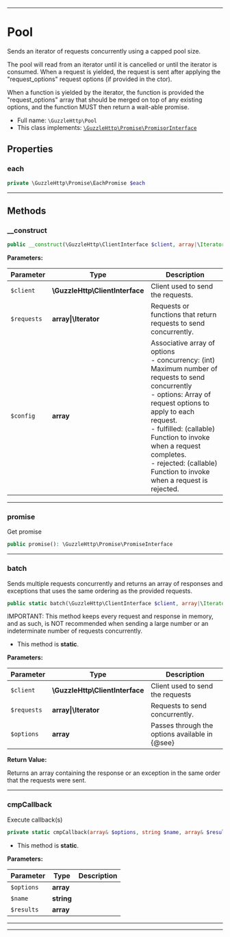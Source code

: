 ***

# Pool

Sends an iterator of requests concurrently using a capped pool size.

The pool will read from an iterator until it is cancelled or until the
iterator is consumed. When a request is yielded, the request is sent after
applying the "request_options" request options (if provided in the ctor).

When a function is yielded by the iterator, the function is provided the
"request_options" array that should be merged on top of any existing
options, and the function MUST then return a wait-able promise.

* Full name: `\GuzzleHttp\Pool`
* This class implements:
  [`\GuzzleHttp\Promise\PromisorInterface`](./Promise/PromisorInterface.md)

## Properties

### each

```php
private \GuzzleHttp\Promise\EachPromise $each
```

***

## Methods

### __construct

```php
public __construct(\GuzzleHttp\ClientInterface $client, array|\Iterator $requests, array $config = []): mixed
```

**Parameters:**

| Parameter | Type | Description |
|-----------|------|-------------|
| `$client` | **\GuzzleHttp\ClientInterface** | Client used to send the requests. |
| `$requests` | **array&#124;\Iterator** | Requests or functions that return<br />requests to send concurrently. |
| `$config` | **array** | Associative array of options<br />- concurrency: (int) Maximum number of requests to send concurrently<br />- options: Array of request options to apply to each request.<br />- fulfilled: (callable) Function to invoke when a request completes.<br />- rejected: (callable) Function to invoke when a request is rejected. |

***

### promise

Get promise

```php
public promise(): \GuzzleHttp\Promise\PromiseInterface
```

***

### batch

Sends multiple requests concurrently and returns an array of responses
and exceptions that uses the same ordering as the provided requests.

```php
public static batch(\GuzzleHttp\ClientInterface $client, array|\Iterator $requests, array $options = []): array
```

IMPORTANT: This method keeps every request and response in memory, and
as such, is NOT recommended when sending a large number or an
indeterminate number of requests concurrently.

* This method is **static**.

**Parameters:**

| Parameter | Type | Description |
|-----------|------|-------------|
| `$client` | **\GuzzleHttp\ClientInterface** | Client used to send the requests |
| `$requests` | **array&#124;\Iterator** | Requests to send concurrently. |
| `$options` | **array** | Passes through the options available in<br />{@see} |

**Return Value:**

Returns an array containing the response or an exception
in the same order that the requests were sent.



***

### cmpCallback

Execute callback(s)

```php
private static cmpCallback(array& $options, string $name, array& $results): void
```

* This method is **static**.

**Parameters:**

| Parameter | Type | Description |
|-----------|------|-------------|
| `$options` | **array** |  |
| `$name` | **string** |  |
| `$results` | **array** |  |

***


***

